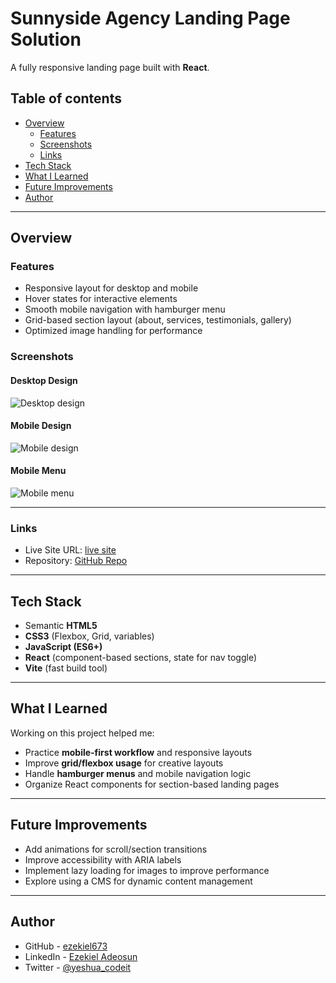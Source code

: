 # Sunnyside Agency Landing Page Solution  

A fully responsive landing page built with **React**.  


## Table of contents  

- [Overview](#overview)  
  - [Features](#features)  
  - [Screenshots](#screenshots)  
  - [Links](#links)  
- [Tech Stack](#tech-stack)  
- [What I Learned](#what-i-learned)  
- [Future Improvements](#future-improvements)  
- [Author](#author)  

---

## Overview  

### Features  

- Responsive layout for desktop and mobile  
- Hover states for interactive elements  
- Smooth mobile navigation with hamburger menu  
- Grid-based section layout (about, services, testimonials, gallery)  
- Optimized image handling for performance  

### Screenshots  

#### **Desktop Design**  
![Desktop design](./src/assets/design/desktop-design.jpg)  

#### **Mobile Design**  
![Mobile design](./src/assets/design/mobile-design.jpg)  

#### **Mobile Menu**  
![Mobile menu](./src/assets/design/mobile-menu.jpg)  

---

### Links  

- Live Site URL: [live site](https://your-live-site.com)  
- Repository: [GitHub Repo](https://github.com/ezekiel673sunnyside-agency-landing-page)  

---

## Tech Stack  

- Semantic **HTML5**  
- **CSS3** (Flexbox, Grid, variables)  
- **JavaScript (ES6+)**  
- **React** (component-based sections, state for nav toggle)  
- **Vite** (fast build tool)  

---

## What I Learned  

Working on this project helped me:  

- Practice **mobile-first workflow** and responsive layouts  
- Improve **grid/flexbox usage** for creative layouts  
- Handle **hamburger menus** and mobile navigation logic  
- Organize React components for section-based landing pages  

---

## Future Improvements  

- Add animations for scroll/section transitions  
- Improve accessibility with ARIA labels  
- Implement lazy loading for images to improve performance  
- Explore using a CMS for dynamic content management  

---

## Author  

- GitHub - [ezekiel673](https://github.com/ezekiel673)  
- LinkedIn - [Ezekiel Adeosun](https://linkedin.com/in/adeosun_ezekiel)  
- Twitter - [@yeshua_codeit](https://twitter.com/yeshua_codeit)  
